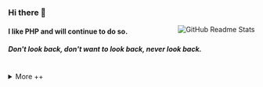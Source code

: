 ### Hi there 👋
<a href="javascript:" title="GitHub Readme Stats">
<img align="right" src="https://github-readme-stats.vercel.app/api?username=zhangchenglin&show_icons=true&icon_color=805AD5&text_color=718096&bg_color=ffffff&hide_title=true&count_private=true&theme=tokyonight" alt="GitHub Readme Stats">
</a>

#### I like PHP and will continue to do so.
##### Don't look back, don't want to look back, never look back.

<!--  -->

#

<details>
<summary>More ++</summary>

### AboutMe

- My name is Zhang Chenglin
- Jianpin zcl
- Chinese name is 张成林

![Top Langs](https://github-readme-stats-seven-gilt.vercel.app//api/top-langs/?username=zhangchenglin&layout=default)


### [No More --](https://github.com/zhangchenglin)

</details>
